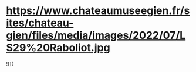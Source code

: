 # https://www.chateaumuseegien.fr/sites/chateau-gien/files/media/images/2022/07/LS29%20Raboliot.jpg

![](
